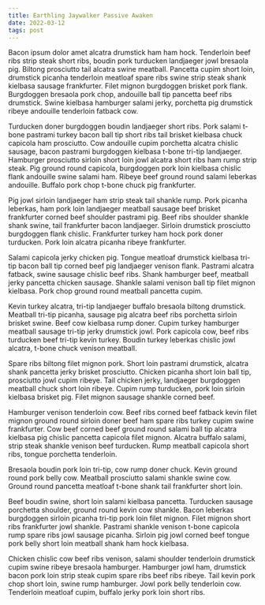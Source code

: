 ```yaml
---
title: Earthling Jaywalker Passive Awaken
date: 2022-03-12
tags: post
---
```


Bacon ipsum dolor amet alcatra drumstick ham ham hock.  Tenderloin beef ribs strip steak short ribs, boudin pork turducken landjaeger jowl bresaola pig.  Biltong prosciutto tail alcatra swine meatball.  Pancetta cupim short loin, drumstick picanha tenderloin meatloaf spare ribs swine strip steak shank kielbasa sausage frankfurter.  Filet mignon burgdoggen brisket pork flank.  Burgdoggen bresaola pork chop, andouille ball tip pancetta beef ribs drumstick.  Swine kielbasa hamburger salami jerky, porchetta pig drumstick ribeye andouille tenderloin fatback cow.

Turducken doner burgdoggen boudin landjaeger short ribs.  Pork salami t-bone pastrami turkey bacon ball tip short ribs tail brisket kielbasa chuck capicola ham prosciutto.  Cow andouille cupim porchetta alcatra chislic sausage, bacon pastrami burgdoggen kielbasa t-bone tri-tip landjaeger.  Hamburger prosciutto sirloin short loin jowl alcatra short ribs ham rump strip steak.  Pig ground round capicola, burgdoggen pork loin kielbasa chislic flank andouille swine salami ham.  Ribeye beef ground round salami leberkas andouille.  Buffalo pork chop t-bone chuck pig frankfurter.

Pig jowl sirloin landjaeger ham strip steak tail shankle rump.  Pork picanha leberkas, ham pork loin landjaeger meatball sausage beef brisket frankfurter corned beef shoulder pastrami pig.  Beef ribs shoulder shankle shank swine, tail frankfurter bacon landjaeger.  Sirloin drumstick prosciutto burgdoggen flank chislic.  Frankfurter turkey ham hock pork doner turducken.  Pork loin alcatra picanha ribeye frankfurter.

Salami capicola jerky chicken pig.  Tongue meatloaf drumstick kielbasa tri-tip bacon ball tip corned beef pig landjaeger venison flank.  Pastrami alcatra fatback, swine sausage chislic beef ribs.  Shank hamburger beef, meatball jerky pancetta chicken sausage.  Shankle salami venison ball tip filet mignon kielbasa.  Pork chop ground round meatball pancetta cupim.

Kevin turkey alcatra, tri-tip landjaeger buffalo bresaola biltong drumstick.  Meatball tri-tip picanha, sausage pig alcatra beef ribs porchetta sirloin brisket swine.  Beef cow kielbasa rump doner.  Cupim turkey hamburger meatball sausage tri-tip jerky drumstick jowl.  Pork capicola cow, beef ribs turducken beef tri-tip kevin turkey.  Boudin turkey leberkas chislic jowl alcatra, t-bone chuck venison meatball.

Spare ribs biltong filet mignon pork.  Short loin pastrami drumstick, alcatra shank pancetta jerky brisket prosciutto.  Chicken picanha short loin ball tip, prosciutto jowl cupim ribeye.  Tail chicken jerky, landjaeger burgdoggen meatball chuck short loin ribeye.  Cupim rump turducken, pork loin sirloin kielbasa brisket pig.  Filet mignon sausage shankle corned beef.

Hamburger venison tenderloin cow.  Beef ribs corned beef fatback kevin filet mignon ground round sirloin doner beef ham spare ribs turkey cupim swine frankfurter.  Cow beef corned beef ground round salami ball tip alcatra kielbasa pig chislic pancetta capicola filet mignon.  Alcatra buffalo salami, strip steak shankle venison beef turducken.  Rump meatball capicola short ribs, tongue porchetta tenderloin.

Bresaola boudin pork loin tri-tip, cow rump doner chuck.  Kevin ground round pork belly cow.  Meatball prosciutto salami shankle swine cow.  Ground round pancetta meatloaf t-bone shank tail frankfurter short loin.

Beef boudin swine, short loin salami kielbasa pancetta.  Turducken sausage porchetta shoulder, ground round kevin cow shankle.  Bacon leberkas burgdoggen sirloin picanha tri-tip pork loin filet mignon.  Filet mignon short ribs frankfurter jowl shankle.  Pastrami shankle venison t-bone capicola rump spare ribs jowl sausage picanha.  Sirloin pig jowl corned beef tongue pork belly short loin meatball shank ham hock kielbasa.

Chicken chislic cow beef ribs venison, salami shoulder tenderloin drumstick cupim swine ribeye bresaola hamburger.  Hamburger jowl ham, drumstick bacon pork loin strip steak cupim spare ribs beef ribs ribeye.  Tail kevin pork chop short loin, swine rump hamburger.  Jowl pork belly tenderloin cow.  Tenderloin meatloaf cupim, buffalo jerky pork loin short ribs.